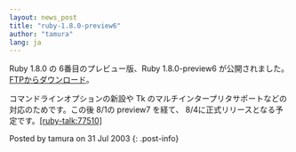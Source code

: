 ```yaml
---
layout: news_post
title: "ruby-1.8.0-preview6"
author: "tamura"
lang: ja
---
```


Ruby 1.8.0 の 6番目のプレビュー版、Ruby 1.8.0-preview6 が公開されました。[FTPからダウンロード][1]。

コマンドラインオプションの新設や Tk のマルチインタープリタサポートなどの対応のためです。この後 8/1の preview7 を経て、
8/4に正式リリースとなる予定です。[\[ruby-talk:77510\]][2]

Posted by tamura on 31 Jul 2003
{: .post-info}



[1]: ftp://ftp.ruby-lang.org/pub/ruby/1.8/ruby-1.8.0-preview6.tar.gz 
[2]: http://blade.nagaokaut.ac.jp/cgi-bin/scat.rb/ruby/ruby-talk/77510 
